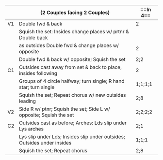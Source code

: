 ||(2 Couples facing 2 Couples) |==In 4==|
|-----|----|-----|
|V1| Double fwd & back |2|
||Squish the set: Insides change places w/ prtnr & Double back ||
||as outsides Double fwd & change places w/ opposite |2|
||Double fwd & back w/ opposite; Squish the set |2;2|
|C1| Outsides cast away from set & back to place, insides following |2|
||Groups of 4 circle halfway; turn single; R hand star; turn single |1;1;1;1|
||Squish the set; Repeat chorus w/ new outsides leading |2;8|
|V2| Side R w/ ptnr; Squish the set; Side L w/ opposite; Squish the set |2;2;2;2|
|C2| Outsides cast as before; Arches: Lds slip under Lys arches |2;1|
||Lys slip under Lds; Insides slip under outsides; Outsides under insides |1;1;1|
||Squish the set; Repeat chorus |2;8|
